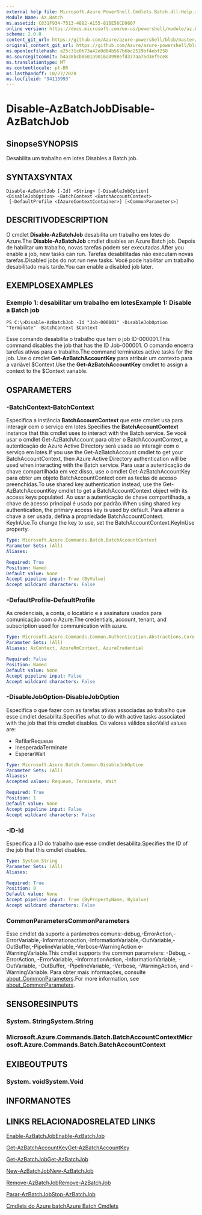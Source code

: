 ```yaml
---
external help file: Microsoft.Azure.PowerShell.Cmdlets.Batch.dll-Help.xml
Module Name: Az.Batch
ms.assetid: C831F934-7513-4882-A155-816E56CD9807
online version: https://docs.microsoft.com/en-us/powershell/module/az.batch/disable-azbatchjob
schema: 2.0.0
content_git_url: https://github.com/Azure/azure-powershell/blob/master/src/Batch/Batch/help/Disable-AzBatchJob.md
original_content_git_url: https://github.com/Azure/azure-powershell/blob/master/src/Batch/Batch/help/Disable-AzBatchJob.md
ms.openlocfilehash: a25c31c0b73a42e0d64b567b6bc2529bf4ebf258
ms.sourcegitcommit: b4a38bcb0501a9016a4998efd377aa75d3ef9ce8
ms.translationtype: MT
ms.contentlocale: pt-BR
ms.lasthandoff: 10/27/2020
ms.locfileid: "94115993"
---
```

# <span data-ttu-id="97ac5-101">Disable-AzBatchJob</span><span class="sxs-lookup"><span data-stu-id="97ac5-101">Disable-AzBatchJob</span></span>

## <span data-ttu-id="97ac5-102">Sinopse</span><span class="sxs-lookup"><span data-stu-id="97ac5-102">SYNOPSIS</span></span>
<span data-ttu-id="97ac5-103">Desabilita um trabalho em lotes.</span><span class="sxs-lookup"><span data-stu-id="97ac5-103">Disables a Batch job.</span></span>

## <span data-ttu-id="97ac5-104">SYNTAX</span><span class="sxs-lookup"><span data-stu-id="97ac5-104">SYNTAX</span></span>

```
Disable-AzBatchJob [-Id] <String> [-DisableJobOption] <DisableJobOption> -BatchContext <BatchAccountContext>
 [-DefaultProfile <IAzureContextContainer>] [<CommonParameters>]
```

## <span data-ttu-id="97ac5-105">DESCRITIVO</span><span class="sxs-lookup"><span data-stu-id="97ac5-105">DESCRIPTION</span></span>
<span data-ttu-id="97ac5-106">O cmdlet **Disable-AzBatchJob** desabilita um trabalho em lotes do Azure.</span><span class="sxs-lookup"><span data-stu-id="97ac5-106">The **Disable-AzBatchJob** cmdlet disables an Azure Batch job.</span></span>
<span data-ttu-id="97ac5-107">Depois de habilitar um trabalho, novas tarefas podem ser executadas.</span><span class="sxs-lookup"><span data-stu-id="97ac5-107">After you enable a job, new tasks can run.</span></span>
<span data-ttu-id="97ac5-108">Tarefas desabilitadas não executam novas tarefas.</span><span class="sxs-lookup"><span data-stu-id="97ac5-108">Disabled jobs do not run new tasks.</span></span>
<span data-ttu-id="97ac5-109">Você pode habilitar um trabalho desabilitado mais tarde.</span><span class="sxs-lookup"><span data-stu-id="97ac5-109">You can enable a disabled job later.</span></span>

## <span data-ttu-id="97ac5-110">EXEMPLOS</span><span class="sxs-lookup"><span data-stu-id="97ac5-110">EXAMPLES</span></span>

### <span data-ttu-id="97ac5-111">Exemplo 1: desabilitar um trabalho em lotes</span><span class="sxs-lookup"><span data-stu-id="97ac5-111">Example 1: Disable a Batch job</span></span>
```
PS C:\>Disable-AzBatchJob -Id "Job-000001" -DisableJobOption "Terminate" -BatchContext $Context
```

<span data-ttu-id="97ac5-112">Esse comando desabilita o trabalho que tem o job ID-000001.</span><span class="sxs-lookup"><span data-stu-id="97ac5-112">This command disables the job that has the ID Job-000001.</span></span>
<span data-ttu-id="97ac5-113">O comando encerra tarefas ativas para o trabalho.</span><span class="sxs-lookup"><span data-stu-id="97ac5-113">The command terminates active tasks for the job.</span></span>
<span data-ttu-id="97ac5-114">Use o cmdlet **Get-AzBatchAccountKey** para atribuir um contexto para a variável $Context.</span><span class="sxs-lookup"><span data-stu-id="97ac5-114">Use the **Get-AzBatchAccountKey** cmdlet to assign a context to the $Context variable.</span></span>

## <span data-ttu-id="97ac5-115">OS</span><span class="sxs-lookup"><span data-stu-id="97ac5-115">PARAMETERS</span></span>

### <span data-ttu-id="97ac5-116">-BatchContext</span><span class="sxs-lookup"><span data-stu-id="97ac5-116">-BatchContext</span></span>
<span data-ttu-id="97ac5-117">Especifica a instância **BatchAccountContext** que este cmdlet usa para interagir com o serviço em lotes.</span><span class="sxs-lookup"><span data-stu-id="97ac5-117">Specifies the **BatchAccountContext** instance that this cmdlet uses to interact with the Batch service.</span></span>
<span data-ttu-id="97ac5-118">Se você usar o cmdlet Get-AzBatchAccount para obter o BatchAccountContext, a autenticação do Azure Active Directory será usada ao interagir com o serviço em lotes.</span><span class="sxs-lookup"><span data-stu-id="97ac5-118">If you use the Get-AzBatchAccount cmdlet to get your BatchAccountContext, then Azure Active Directory authentication will be used when interacting with the Batch service.</span></span> <span data-ttu-id="97ac5-119">Para usar a autenticação de chave compartilhada em vez disso, use o cmdlet Get-AzBatchAccountKey para obter um objeto BatchAccountContext com as teclas de acesso preenchidas.</span><span class="sxs-lookup"><span data-stu-id="97ac5-119">To use shared key authentication instead, use the Get-AzBatchAccountKey cmdlet to get a BatchAccountContext object with its access keys populated.</span></span> <span data-ttu-id="97ac5-120">Ao usar a autenticação de chave compartilhada, a chave de acesso principal é usada por padrão.</span><span class="sxs-lookup"><span data-stu-id="97ac5-120">When using shared key authentication, the primary access key is used by default.</span></span> <span data-ttu-id="97ac5-121">Para alterar a chave a ser usada, defina a propriedade BatchAccountContext. KeyInUse.</span><span class="sxs-lookup"><span data-stu-id="97ac5-121">To change the key to use, set the BatchAccountContext.KeyInUse property.</span></span>

```yaml
Type: Microsoft.Azure.Commands.Batch.BatchAccountContext
Parameter Sets: (All)
Aliases:

Required: True
Position: Named
Default value: None
Accept pipeline input: True (ByValue)
Accept wildcard characters: False
```

### <span data-ttu-id="97ac5-122">-DefaultProfile</span><span class="sxs-lookup"><span data-stu-id="97ac5-122">-DefaultProfile</span></span>
<span data-ttu-id="97ac5-123">As credenciais, a conta, o locatário e a assinatura usados para comunicação com o Azure.</span><span class="sxs-lookup"><span data-stu-id="97ac5-123">The credentials, account, tenant, and subscription used for communication with azure.</span></span>

```yaml
Type: Microsoft.Azure.Commands.Common.Authentication.Abstractions.Core.IAzureContextContainer
Parameter Sets: (All)
Aliases: AzContext, AzureRmContext, AzureCredential

Required: False
Position: Named
Default value: None
Accept pipeline input: False
Accept wildcard characters: False
```

### <span data-ttu-id="97ac5-124">-DisableJobOption</span><span class="sxs-lookup"><span data-stu-id="97ac5-124">-DisableJobOption</span></span>
<span data-ttu-id="97ac5-125">Especifica o que fazer com as tarefas ativas associadas ao trabalho que esse cmdlet desabilita.</span><span class="sxs-lookup"><span data-stu-id="97ac5-125">Specifies what to do with active tasks associated with the job that this cmdlet disables.</span></span>
<span data-ttu-id="97ac5-126">Os valores válidos são:</span><span class="sxs-lookup"><span data-stu-id="97ac5-126">Valid values are:</span></span>
- <span data-ttu-id="97ac5-127">Refilar</span><span class="sxs-lookup"><span data-stu-id="97ac5-127">Requeue</span></span>
- <span data-ttu-id="97ac5-128">Inesperada</span><span class="sxs-lookup"><span data-stu-id="97ac5-128">Terminate</span></span>
- <span data-ttu-id="97ac5-129">Esperar</span><span class="sxs-lookup"><span data-stu-id="97ac5-129">Wait</span></span>

```yaml
Type: Microsoft.Azure.Batch.Common.DisableJobOption
Parameter Sets: (All)
Aliases:
Accepted values: Requeue, Terminate, Wait

Required: True
Position: 1
Default value: None
Accept pipeline input: False
Accept wildcard characters: False
```

### <span data-ttu-id="97ac5-130">-ID</span><span class="sxs-lookup"><span data-stu-id="97ac5-130">-Id</span></span>
<span data-ttu-id="97ac5-131">Especifica a ID do trabalho que esse cmdlet desabilita.</span><span class="sxs-lookup"><span data-stu-id="97ac5-131">Specifies the ID of the job that this cmdlet disables.</span></span>

```yaml
Type: System.String
Parameter Sets: (All)
Aliases:

Required: True
Position: 0
Default value: None
Accept pipeline input: True (ByPropertyName, ByValue)
Accept wildcard characters: False
```

### <span data-ttu-id="97ac5-132">CommonParameters</span><span class="sxs-lookup"><span data-stu-id="97ac5-132">CommonParameters</span></span>
<span data-ttu-id="97ac5-133">Esse cmdlet dá suporte a parâmetros comuns:-debug,-ErrorAction,-ErrorVariable,-Informationaction,-InformationVariable,-OutVariable,-OutBuffer,-PipelineVariable,-Verbose-WarningAction e-WarningVariable.</span><span class="sxs-lookup"><span data-stu-id="97ac5-133">This cmdlet supports the common parameters: -Debug, -ErrorAction, -ErrorVariable, -InformationAction, -InformationVariable, -OutVariable, -OutBuffer, -PipelineVariable, -Verbose, -WarningAction, and -WarningVariable.</span></span> <span data-ttu-id="97ac5-134">Para obter mais informações, consulte [about_CommonParameters](http://go.microsoft.com/fwlink/?LinkID=113216).</span><span class="sxs-lookup"><span data-stu-id="97ac5-134">For more information, see [about_CommonParameters](http://go.microsoft.com/fwlink/?LinkID=113216).</span></span>

## <span data-ttu-id="97ac5-135">SENSORES</span><span class="sxs-lookup"><span data-stu-id="97ac5-135">INPUTS</span></span>

### <span data-ttu-id="97ac5-136">System. String</span><span class="sxs-lookup"><span data-stu-id="97ac5-136">System.String</span></span>

### <span data-ttu-id="97ac5-137">Microsoft.Azure.Commands.Batch.BatchAccountContext</span><span class="sxs-lookup"><span data-stu-id="97ac5-137">Microsoft.Azure.Commands.Batch.BatchAccountContext</span></span>

## <span data-ttu-id="97ac5-138">EXIBE</span><span class="sxs-lookup"><span data-stu-id="97ac5-138">OUTPUTS</span></span>

### <span data-ttu-id="97ac5-139">System. void</span><span class="sxs-lookup"><span data-stu-id="97ac5-139">System.Void</span></span>

## <span data-ttu-id="97ac5-140">INFORMA</span><span class="sxs-lookup"><span data-stu-id="97ac5-140">NOTES</span></span>

## <span data-ttu-id="97ac5-141">LINKS RELACIONADOS</span><span class="sxs-lookup"><span data-stu-id="97ac5-141">RELATED LINKS</span></span>

[<span data-ttu-id="97ac5-142">Enable-AzBatchJob</span><span class="sxs-lookup"><span data-stu-id="97ac5-142">Enable-AzBatchJob</span></span>](./Enable-AzBatchJob.md)

[<span data-ttu-id="97ac5-143">Get-AzBatchAccountKey</span><span class="sxs-lookup"><span data-stu-id="97ac5-143">Get-AzBatchAccountKey</span></span>](./Get-AzBatchAccountKey.md)

[<span data-ttu-id="97ac5-144">Get-AzBatchJob</span><span class="sxs-lookup"><span data-stu-id="97ac5-144">Get-AzBatchJob</span></span>](./Get-AzBatchJob.md)

[<span data-ttu-id="97ac5-145">New-AzBatchJob</span><span class="sxs-lookup"><span data-stu-id="97ac5-145">New-AzBatchJob</span></span>](./New-AzBatchJob.md)

[<span data-ttu-id="97ac5-146">Remove-AzBatchJob</span><span class="sxs-lookup"><span data-stu-id="97ac5-146">Remove-AzBatchJob</span></span>](./Remove-AzBatchJob.md)

[<span data-ttu-id="97ac5-147">Parar-AzBatchJob</span><span class="sxs-lookup"><span data-stu-id="97ac5-147">Stop-AzBatchJob</span></span>](./Stop-AzBatchJob.md)

[<span data-ttu-id="97ac5-148">Cmdlets do Azure batch</span><span class="sxs-lookup"><span data-stu-id="97ac5-148">Azure Batch Cmdlets</span></span>](/powershell/module/Az.Batch/)
